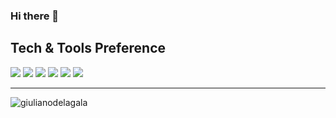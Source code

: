 ### Hi there 👋

<!--
**giulianodelagala/giulianodelagala** is a ✨ _special_ ✨ repository because its `README.md` (this file) appears on your GitHub profile.

Here are some ideas to get you started:

- 🔭 I’m currently working on ...
- 🌱 I’m currently learning ...
- 👯 I’m looking to collaborate on ...
- 🤔 I’m looking for help with ...
- 💬 Ask me about ...
- 📫 How to reach me: ...
- 😄 Pronouns: ...
- ⚡ Fun fact: ...
-->

## Tech & Tools Preference
<img src="https://img.shields.io/badge/OS-Linux-blue&logo=linux"> <img src="https://img.shields.io/badge/-Python-black?style=flat&logo=python&logoColor=white"> <img src="https://img.shields.io/badge/-C%20&%20C++-659ad2?style=flat&logo=c%2B%2B&logoColor=ffffff"> <img src="http://img.shields.io/badge/-VS%20Code-007ACC?style=flat&logo=visual%20studio%20code&logoColor=white"> <img src="http://img.shields.io/badge/-Github-000000?style=flat&logo=github&logoColor=FFFFFF">
<img src="https://img.shields.io/badge/-ontologies-lightgrey">

---
<p><img align="left" src="https://github-readme-stats.vercel.app/api/top-langs/?username=giulianodelagala&theme=dark& langs_count=10&layout=compact" alt="giulianodelagala" /></p>
